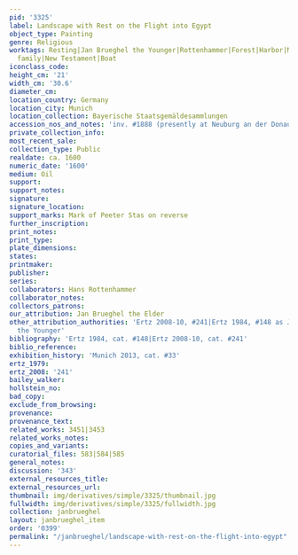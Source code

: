 ```yaml
---
pid: '3325'
label: Landscape with Rest on the Flight into Egypt
object_type: Painting
genre: Religious
worktags: Resting|Jan Brueghel the Younger|Rottenhammer|Forest|Harbor|Mountain|River|Holy
  family|New Testament|Boat
iconclass_code:
height_cm: '21'
width_cm: '30.6'
diameter_cm:
location_country: Germany
location_city: Munich
location_collection: Bayerische Staatsgemäldesammlungen
accession_nos_and_notes: 'inv. #1888 (presently at Neuburg an der Donau, Staatsgalerie)'
private_collection_info:
most_recent_sale:
collection_type: Public
realdate: ca. 1600
numeric_date: '1600'
medium: Oil
support:
support_notes:
signature:
signature_location:
support_marks: Mark of Peeter Stas on reverse
further_inscription:
print_notes:
print_type:
plate_dimensions:
states:
printmaker:
publisher:
series:
collaborators: Hans Rottenhammer
collaborator_notes:
collectors_patrons:
our_attribution: Jan Brueghel the Elder
other_attribution_authorities: 'Ertz 2008-10, #241|Ertz 1984, #148 as Jan Brueghel
  the Younger'
bibliography: 'Ertz 1984, cat. #148|Ertz 2008-10, cat. #241'
biblio_reference:
exhibition_history: 'Munich 2013, cat. #33'
ertz_1979:
ertz_2008: '241'
bailey_walker:
hollstein_no:
bad_copy:
exclude_from_browsing:
provenance:
provenance_text:
related_works: 3451|3453
related_works_notes:
copies_and_variants:
curatorial_files: 583|584|585
general_notes:
discussion: '343'
external_resources_title:
external_resources_url:
thumbnail: img/derivatives/simple/3325/thumbnail.jpg
fullwidth: img/derivatives/simple/3325/fullwidth.jpg
collection: janbrueghel
layout: janbrueghel_item
order: '0399'
permalink: "/janbrueghel/landscape-with-rest-on-the-flight-into-egypt"
---
```


